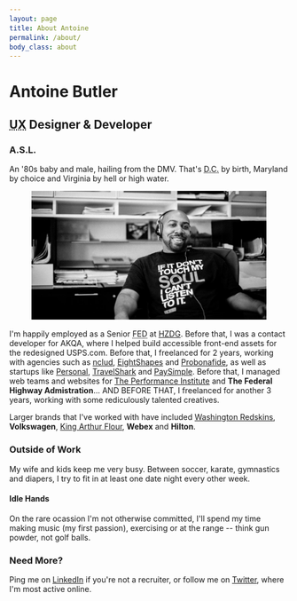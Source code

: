 ```yaml
---
layout: page
title: About Antoine
permalink: /about/
body_class: about
---
```


<hgroup>
    <h1>Antoine Butler</h1>
    <h2><abbr title="User Experience">UX</abbr> Designer &amp; Developer</h2>
</hgroup>

### A.S.L.

An '80s baby and male, hailing from the DMV. That's <abbr title="District of Columbia">D.C.</abbr> by birth, Maryland by choice and Virginia by hell or high water.

<figure>
    <div class="billboard">
        <img src="/assets/app/images/antoine-butler.jpg" itemprop="image" />
    </div>
</figure>

I'm happily employed as a Senior <abbr title="Front End Developer">FED</abbr> at [HZDG](http://hzdg.com). Before that, I was a contact developer for AKQA, where I helped build accessible front-end assets for the redesigned USPS.com. Before that, I freelanced for 2 years, working with agencies such as [nclud](http://nclud.com), [EightShapes](http://eightshapes.com) and [Probonafide](http://probonafide.com), as well as startups like [Personal](http://personal.com), [TravelShark](http://travelshark.com) and [PaySimple](http://paysimple.com). Before that, I managed web teams and websites for [The Performance Institute](http://www.performanceinstitute.org/) and **The Federal Highway Admistration**... AND BEFORE THAT, I freelanced for another 3 years, working with some rediculously talented creatives.

Larger brands that I've worked with have included [Washington Redskins](http://www.hzdg.com/work/redskins/), **Volkswagen**, [King Arthur Flour](http://www.hzdg.com/work/king-arthur), **Webex** and **Hilton**.

### Outside of Work

My wife and kids keep me very busy. Between soccer, karate, gymnastics and diapers, I try to fit in at least one date night every other week.

#### Idle Hands

On the rare ocassion I'm not otherwise committed, I'll spend my time making music (my first passion), exercising or at the range -- think gun powder, not golf balls.

### Need More?

Ping me on [LinkedIn](http://www.linkedin.com/in/aebsr) if you're not a recruiter, or follow me on [Twitter](http://twitter.com/aebsr), where I'm most active online.
